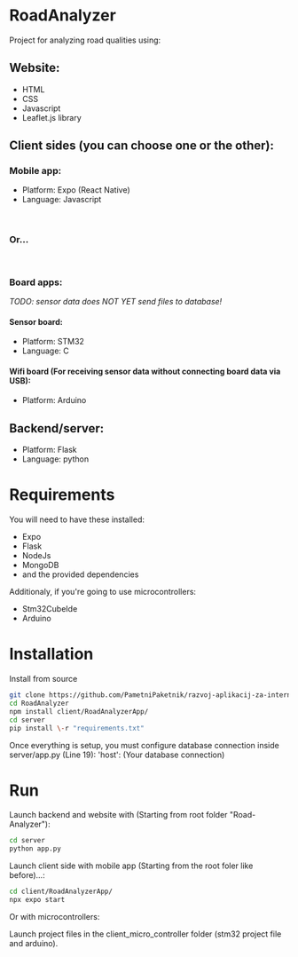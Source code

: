 # RoadAnalyzer

Project for analyzing road qualities using:

<h2> Website: </h2> 
<ul>
    <li>HTML</li>
    <li>CSS</li>
    <li>Javascript</li>
    <li>Leaflet.js library</li>
</ul>

<h2> Client sides (you can choose one or the other): </h2>

<h3> Mobile app: </h3> 
<ul>
    <li>Platform: Expo (React Native)</li>
    <li>Language: Javascript</li>
</ul>
<br>

<h3> Or... </h3>
<br>

<h3> Board apps: </h3>

<i> TODO: sensor data does NOT YET send files to database! </i>

<h4> Sensor board: </h4> 
<ul>
    <li>Platform: STM32 </li>
    <li>Language: C </li>
</ul>

<h4> Wifi board (For receiving sensor data without connecting board data via USB): </h4> 
<ul>
    <li>Platform: Arduino </li>
</ul>

<h2> Backend/server: </h2> 
<ul>
    <li>Platform: Flask</li>
    <li>Language: python</li>
</ul>

# Requirements

You will need to have these installed:

- Expo
- Flask
- NodeJs
- MongoDB
- and the provided dependencies

Additionaly, if you're going to use microcontrollers:

- Stm32CubeIde
- Arduino

# Installation

Install from source

```bash
git clone https://github.com/PametniPaketnik/razvoj-aplikacij-za-internet
cd RoadAnalyzer
npm install client/RoadAnalyzerApp/
cd server
pip install \-r "requirements.txt"

```

Once everything is setup, you must configure database connection inside server/app.py (Line 19):
'host': (Your database connection)

# Run

Launch backend and website with (Starting from root folder "Road-Analyzer"):

```bash
cd server
python app.py
```

Launch client side with mobile app (Starting from the root foler like before)...:

```bash
cd client/RoadAnalyzerApp/
npx expo start
```

Or with microcontrollers:

Launch project files in the client_micro_controller folder (stm32 project file and arduino).
